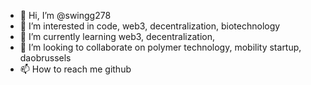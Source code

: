 - 👋 Hi, I’m @swingg278
- 👀 I’m interested in code, web3, decentralization, biotechnology
- 🌱 I’m currently learning web3, decentralization,
- 💞️ I’m looking to collaborate on polymer technology, mobility startup, daobrussels
- 📫 How to reach me github

<!---
swingg278/swingg278 is a ✨ special ✨ repository because its `README.md` (this file) appears on your GitHub profile.
You can click the Preview link to take a look at your changes.
--->
